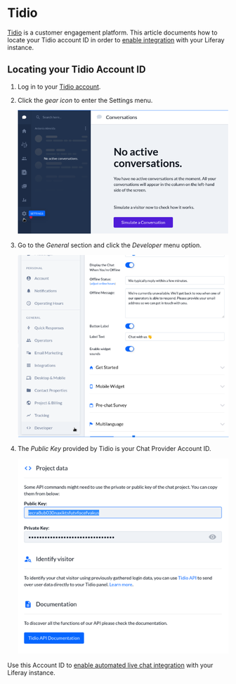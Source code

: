 # Tidio

[Tidio](https://www.tidio.com/) is a customer engagement platform. This article documents how to locate your Tidio account ID in order to [enable integration](../enabling-automated-live-chat-systems.md) with your Liferay instance.

## Locating your Tidio Account ID

1. Log in to your [Tidio account](https://www.tidio.com/panel/login).

1. Click the *gear icon* to enter the Settings menu.

    ![Gear icon](./tidio/images/01.png)

1. Go to the *General* section and click the *Developer* menu option.
  
    ![Developer under General](./tidio/images/02.png)

1. The *Public Key* provided by Tidio is your Chat Provider Account ID.
  
    ![Chat Provider Id](./tidio/images/03.png)

Use this Account ID to [enable automated live chat integration](../enabling-automated-live-chat-systems.md) with your Liferay instance.
